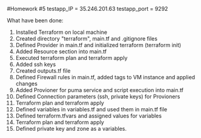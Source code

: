 #Homework #5
testapp_IP = 35.246.201.63
testapp_port = 9292

What have been done:
1. Installed Terraform on local machine
2. Created directory "terraform", main.tf and .gitignore files
3. Defined Provider in main.tf and initialized terraform (terraform init)
4. Added Resource section into main.tf
5. Executed terraform plan and terraform apply
6. Added ssh keys
7. Created outputs.tf file
8. Defined Firewall rules in main.tf, added tags to VM instance and applied changes
9. Added Provioner for puma service and script execution into main.tf
10. Defined Connection parameters (ssh, private keys) for Provioners
11. Terraform plan and terraform apply
12. Defined variables in variables.tf and used them in main.tf file
13. Defined terraform.tfvars and assigned values for variables
14. Terraform plan and terraform apply
15. Defined private key and zone as a variables.
